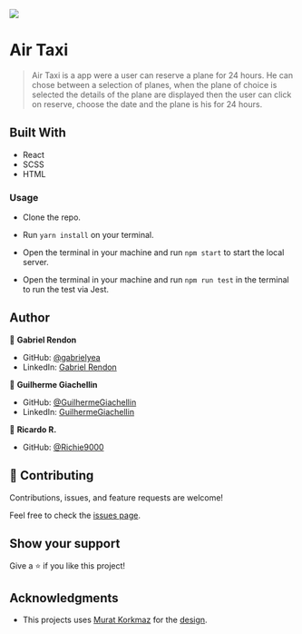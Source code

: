 ![](https://img.shields.io/badge/Microverse-blueviolet)

# Air Taxi

> Air Taxi is a app were a user can reserve a plane for 24 hours. He can chose between a selection of planes, when the plane of choice is selected the details of the plane are displayed then the user can click on reserve, choose the date and the plane is his for 24 hours.

## Built With

- React
- SCSS
- HTML

### Usage

- Clone the repo.

- Run `yarn install` on your terminal.

- Open the terminal in your machine and run `npm start` to start the local server.

- Open the terminal in your machine and run `npm run test` in the terminal to run the test via Jest.

## Author

👤 **Gabriel Rendon**

- GitHub: [@gabrielyea](https://github.com/gabrielyea)
- LinkedIn: [Gabriel Rendon](https://www.linkedin.com/in/gabriel-rendon-paredes/)

👤 **Guilherme Giachellin**

- GitHub: [@GuilhermeGiachellin](https://github.com/GuilhermeGiachellin)
- LinkedIn: [GuilhermeGiachellin](https://www.linkedin.com/in/guilherme-giachellin-2599771b9/)

👤 **Ricardo R.**

- GitHub: [@Richie9000](https://github.com/Richie9000)

## 🤝 Contributing

Contributions, issues, and feature requests are welcome!

Feel free to check the [issues page](https://github.com/GuilhermeGiachellin/AirTaxi/issues).


## Show your support

Give a ⭐️ if you like this project!


## Acknowledgments

- This projects uses [Murat Korkmaz](https://www.behance.net/muratk) for the [design](https://www.behance.net/gallery/26425031/Vespa-Responsive-Redesign).
